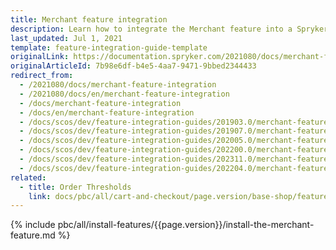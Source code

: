 ```yaml
---
title: Merchant feature integration
description: Learn how to integrate the Merchant feature into a Spryker project.
last_updated: Jul 1, 2021
template: feature-integration-guide-template
originalLink: https://documentation.spryker.com/2021080/docs/merchant-feature-integration
originalArticleId: 7b98e6df-b4e5-4aa7-9471-9bbed2344433
redirect_from:
  - /2021080/docs/merchant-feature-integration
  - /2021080/docs/en/merchant-feature-integration
  - /docs/merchant-feature-integration
  - /docs/en/merchant-feature-integration
  - /docs/scos/dev/feature-integration-guides/201903.0/merchant-feature-integration.html
  - /docs/scos/dev/feature-integration-guides/201907.0/merchant-feature-integration.html
  - /docs/scos/dev/feature-integration-guides/202005.0/merchant-feature-integration.html
  - /docs/scos/dev/feature-integration-guides/202200.0/merchant-feature-integration.html
  - /docs/scos/dev/feature-integration-guides/202311.0/merchant-feature-integration.html
  - /docs/scos/dev/feature-integration-guides/202204.0/merchant-feature-integration.html
related:
  - title: Order Thresholds
    link: docs/pbc/all/cart-and-checkout/page.version/base-shop/feature-overviews/checkout-feature-overview/order-thresholds-overview.html
---
```


{% include pbc/all/install-features/{{page.version}}/install-the-merchant-feature.md %} <!-- To edit, see /_includes/pbc/all/install-features/202204.0/install-the-merchant-feature.md -->

